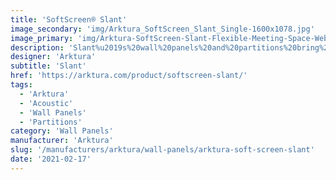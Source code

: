 ```yaml
---
title: 'SoftScreen® Slant'
image_secondary: 'img/Arktura_SoftScreen_Slant_Single-1600x1078.jpg'
image_primary: 'img/Arktura-SoftScreen-Slant-Flexible-Meeting-Space-Web-04.jpg'
description: 'Slant%u2019s%20wall%20panels%20and%20partitions%20bring%20to%20life%20modern%20geometric%20design%2C%20calling%20to%20mind%20elegant%20galas%20and%20sophisticated%20balls.%20And%20thanks%20to%20the%20Soft%20Sound%20material%2C%20you%20can%20also%20achieve%20targeted%20sound%20control%2C%20without%20sacrificing%20elegant%20design.%20These%20panels%20can%20be%20either%20fixed%20into%20place%20cable%20hung%2C%20wall%20mounted%2C%20or%20set%20on%20a%20track%20to%20serve%20as%20operable%20dividers.%20%A0'
designer: 'Arktura'
subtitle: 'Slant'
href: 'https://arktura.com/product/softscreen-slant/'
tags:
  - 'Arktura'
  - 'Acoustic'
  - 'Wall Panels'
  - 'Partitions'
category: 'Wall Panels'
manufacturer: 'Arktura'
slug: '/manufacturers/arktura/wall-panels/arktura-soft-screen-slant'
date: '2021-02-17'
---
```

